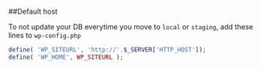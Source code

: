 ##Default host

To not update your DB everytime you move to `local` or `staging`, add these lines to `wp-config.php`
```php
define( 'WP_SITEURL', 'http://'.$_SERVER['HTTP_HOST']);
define( 'WP_HOME', WP_SITEURL );
```